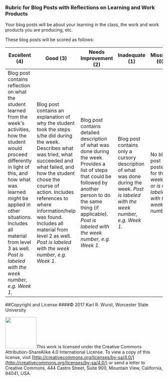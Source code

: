 ### Rubric for Blog Posts with Reflections on Learning and Work Products
Your blog posts will be about your learning in the class, the work and work products you are producing, etc.

These blog posts will be scored as follows:

Excellent (4) |	Good (3) | Needs Improvement (2) | Inadequate (1) | Missing (0)
---|---|---|---|---
Blog post contains reflection on what the student learned from the week's activities, how the student would proceed differently in light of this, and how what was learned might be applied in other situations. Includes all material from level 3 as well. *Post is labeled with the week number, e.g. Week 1.* | Blog post contains an explanation of why the student took the steps s/he did during the week. Describes what was tried, what succeeded and what failed, and how the student chose the course of action. Includes references to where information/help was found. Includes all material from level 2 as well. *Post is labeled with the week number, e.g. Week 1.* | Blog post contains detailed description of what was done during the week. Provides a list of steps that could be followed by another person to do the same thing (if applicable). *Post is labeled with the week number, e.g. Week 1.* | Blog post contains only a cursory description of what was done during the week. *Post is labeled with the week number, e.g. Week 1.* | No blog post posted for the week, *or is not labeled with the week number.* 

##Copyright and License
####&copy; 2017 Karl R. Wurst, Worcester State University

<img src="http://mirrors.creativecommons.org/presskit/buttons/88x31/png/by-sa.png" width=100px/>This work is licensed under the Creative Commons Attribution-ShareAlike 4.0 International License. To view a copy of this license, visit [http://creativecommons.org/licenses/by-sa/4.0/](http://creativecommons.org/licenses/by-sa/4.0/) or send a letter to Creative Commons, 444 Castro Street, Suite 900, Mountain View, California, 94041, USA.